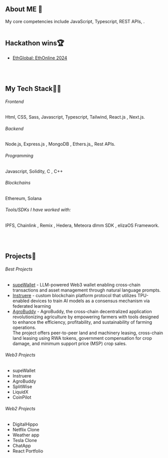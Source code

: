 ## About ME 💬
My core competencies include JavaScript, Typescript, REST APIs, . 
</br>
</br>

## Hackathon wins🏆
- [EthGlobal: EthOnline 2024](https://ethglobal.com/showcase/supewallet-4deag) </br>
</br>
</br>

## My Tech Stack👨‍💻

###### Frontend
Html, CSS, Sass, Javascript, Typescript, Tailwind, React.js , Next.js.

###### Backend
Node.js, Express.js , MongoDB , Ethers.js,, Rest APIs.

###### Programming
Javascript, Solidity, C , C++

###### Blockchains
Ethereum, Solana

###### Tools/SDKs I have worked with:
IPFS, Chainlink , Remix , Hedera, Meteora dlmm SDK , elizaOS Framework.



</br>
</br>

## Projects🌱

###### Best Projects
- [supeWallet](https://github.com/a-sahil/supeWallet) - LLM-powered Web3 wallet enabling cross-chain transactions and asset management through natural language prompts. </br>
- [Instruere](https://github.com/a-sahil/instruere-APTOS) -  custom blockchain platform protocol that utilizes TPU-enabled devices to train AI models as a consensus mechanism via
federated learning </br>
- [AgroBuddy](https://github.com/a-sahil/agroBuddy) - AgroBuddy, the cross-chain decentralized application revolutionizing agriculture by empowering farmers with tools designed to enhance the efficiency, profitability, and sustainability of farming operations.</br> 
The project offers peer-to-peer land and machinery leasing, cross-chain land leasing using RWA tokens, government compensation for crop damage, and minimum support price (MSP) crop sales.


###### Web3 Projects
- supeWallet </br>
- Instruere </br>
- AgroBuddy </br>
- SplitWise </br>
- LiquidX </br>
- CoinPilot </br>


###### Web2 Projects
- DigitalHippo </br>
- Netflix Clone </br>
- Weather app </br>
- Tesla Clone </br>
- ChatApp </br>
- React Portfolio </br>
</br>
</br>
